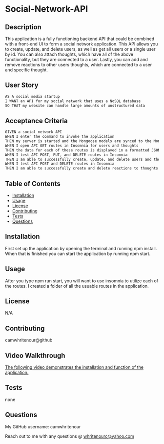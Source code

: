 # Social-Network-API

## Description
This application is a fully functioning backend API that could be combined with a front-end UI to form a social network application.  This API allows you to create, update, and delete users, as well as get all users or a single user by id.  You can also attach thoughts, which have all of the above functionality, but they are connected to a user.  Lastly, you can add and remove reactions to other users thoughts, which are connected to a user and specific thought.
  
## User Story

```md
AS A social media startup
I WANT an API for my social network that uses a NoSQL database
SO THAT my website can handle large amounts of unstructured data
```

## Acceptance Criteria

```md
GIVEN a social network API
WHEN I enter the command to invoke the application
THEN my server is started and the Mongoose models are synced to the MongoDB database
WHEN I open API GET routes in Insomnia for users and thoughts
THEN the data for each of these routes is displayed in a formatted JSON
WHEN I test API POST, PUT, and DELETE routes in Insomnia
THEN I am able to successfully create, update, and delete users and thoughts in my database
WHEN I test API POST and DELETE routes in Insomnia
THEN I am able to successfully create and delete reactions to thoughts and add and remove friends to a user’s friend list
```
  ## Table of Contents
  * [Installation](#installation)
  * [Usage](#usage)
  * [License](#license)
  * [Contributing](#contributing)
  * [Tests](#tests)
  * [Questions](#questions)

  ## Installation
  First set up the application by opening the terminal and running npm install.  When that is finished you can start the application by running npm start. 

  ## Usage
  After you type npm run start, you will want to use insomnia to utilize each of the routes. I created a folder of all the usuable routes in the application.

  ## License
  N/A

  ## Contributing
  camwhritenour@github

  ## Video Walkthrough
  
  [The following video demonstrates the installation and function of the application.](https://drive.google.com/file/d/1PlcBrKvb6lsZZ4_9Hjmor30DBQQnlve1/view)

  ## Tests
  none

  ## Questions
  My GitHub username: camwhritenour
  
 Reach out to me with any questions @ whritenourc@yahoo.com